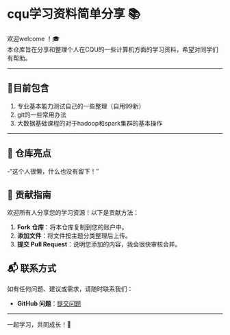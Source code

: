 # cqu学习资料简单分享 📚

欢迎welcome ！🎓  
本仓库旨在分享和整理个人在CQU的一些计算机方面的学习资料，希望对同学们有帮助。

---
## 📄目前包含
1. 专业基本能力测试自己的一些整理（自用99新）
2. git的一些常用办法
3. 大数据基础课程的对于hadoop和spark集群的基本操作
---
## 📌 仓库亮点

-“这个人很懒，什么也没有留下！”

## 🤝 贡献指南

欢迎所有人分享您的学习资源！以下是贡献方法：

1. **Fork 仓库**：将本仓库复制到您的账户中。
2. **添加文件**：将文件按主题分类整理后上传。
3. **提交 Pull Request**：说明您添加的内容，我会很快审核合并。



## 📬 联系方式

如有任何问题、建议或需求，请随时联系我们：

- **GitHub 问题**：[提交问题](https://github.com/YaoLightning/around-cqu/issues)

---

一起学习，共同成长！💪


